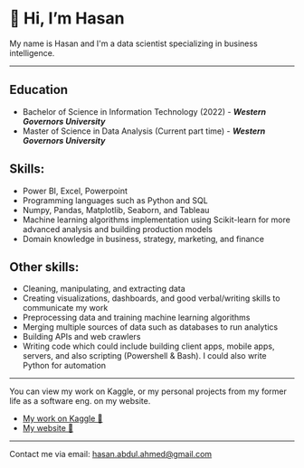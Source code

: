 # 👋 Hi, I’m Hasan
My name is Hasan and I'm a data scientist specializing in business intelligence.
<br />


<hr />

## Education
- Bachelor of Science in Information Technology (2022) - ***Western Governors University***
- Master of Science in Data Analysis (Current part time) -  ***Western Governors University***

## Skills:
- Power BI, Excel, Powerpoint
- Programming languages such as Python and SQL
- Numpy, Pandas, Matplotlib, Seaborn, and Tableau
- Machine learning algorithms implementation using Scikit-learn for more advanced analysis and building production models
- Domain knowledge in business, strategy, marketing, and finance

## Other skills:
- Cleaning, manipulating, and extracting data
- Creating visualizations, dashboards, and good verbal/writing skills to communicate my work
- Preprocessing data and training machine learning algorithms 
- Merging multiple sources of data such as databases to run analytics
- Building APIs and web crawlers
- Writing code which could include building client apps, mobile apps, servers, and also scripting (Powershell & Bash). I could also write Python for automation

<hr />

You can view my work on Kaggle, or my personal projects from my former life as a software eng. on my website.
- [My work on Kaggle 🔗](https://www.kaggle.com/has9800)
- [My website 🔗](https://has9800.vercel.app/)

<hr />

Contact me via email: hasan.abdul.ahmed@gmail.com
